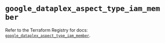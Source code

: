 # `google_dataplex_aspect_type_iam_member`

Refer to the Terraform Registry for docs: [`google_dataplex_aspect_type_iam_member`](https://registry.terraform.io/providers/hashicorp/google-beta/6.5.0/docs/resources/google_dataplex_aspect_type_iam_member).
